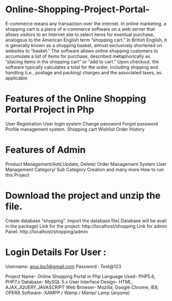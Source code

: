 # Online-Shopping-Project-Portal-
E-commerce means any transaction over the internet.
In online marketing, a shopping cart is a piece of e-commerce software on a web server that allows visitors to an Internet site to select items for eventual purchase, analogous to the American English term “shopping cart.” In British English, it is generally known as a shopping basket, almost exclusively shortened on websites to “basket.”
The software allows online shopping customers to accumulate a list of items for purchase, described metaphorically as “placing items in the shopping cart” or “add to cart.” Upon checkout, the software typically calculates a total for the order, including shipping and handling (i.e., postage and packing) charges and the associated taxes, as applicable.

# Features of the Online Shopping Portal Project in Php
User Registration
User login system
Change password
Forgot password
Profile management system.
Shopping cart
Wishlist
Order History

# Features of Admin
Product Management(Add,Update, Delete)
Order Management System
User Management
Category/ Sub Category Creation and many more
How to run this Project

# Download the project and unzip the file.
Create database “shopping”.
Import the database file( Database will be avail in the package)
Link for the project: http://localhost/shopping
Link for admin Panel: http://localhost/shopping/admin

# Login Details For User :
Username: anuj.lpu1@gmail.com
Password : Test@123

Project Name-	Online Shopping Portal in Php
Language Used-  	PHP5.6, PHP7.x
Database-	MySQL 5.x
User Interface Design-  	HTML, AJAX,JQUERY,JAVASCRIPT
Web Browser-	Mozilla, Google Chrome, IE8, OPERA
Software-	XAMPP / Wamp / Mamp/ Lamp (anyone)
